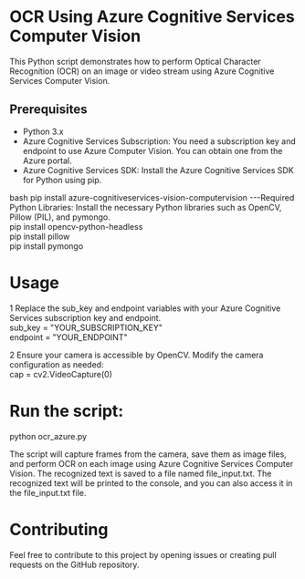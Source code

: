 # OCR Using Azure Cognitive Services Computer Vision

This Python script demonstrates how to perform Optical Character Recognition (OCR) on an image or video stream using Azure Cognitive Services Computer Vision.

## Prerequisites

- Python 3.x
- Azure Cognitive Services Subscription: You need a subscription key and endpoint to use Azure Computer Vision. You can obtain one from the Azure portal.
- Azure Cognitive Services SDK: Install the Azure Cognitive Services SDK for Python using pip.

bash
pip install azure-cognitiveservices-vision-computervision
---Required Python Libraries: Install the necessary Python libraries such as OpenCV, Pillow (PIL), and pymongo.<br>
  pip install opencv-python-headless<br>
  pip install pillow<br>
  pip install pymongo<br>

# Usage
1 Replace the sub_key and endpoint variables with your Azure Cognitive Services subscription key and endpoint.<br>
  sub_key = "YOUR_SUBSCRIPTION_KEY"<br>
  endpoint = "YOUR_ENDPOINT"<br>


2 Ensure your camera is accessible by OpenCV. Modify the camera configuration as needed:<br>
  cap = cv2.VideoCapture(0)

# Run the script:
  python ocr_azure.py

The script will capture frames from the camera, save them as image files, and perform OCR on each image using Azure Cognitive Services Computer Vision. The recognized text is saved to a file named file_input.txt.
The recognized text will be printed to the console, and you can also access it in the file_input.txt file.

# Contributing
Feel free to contribute to this project by opening issues or creating pull requests on the GitHub repository.
